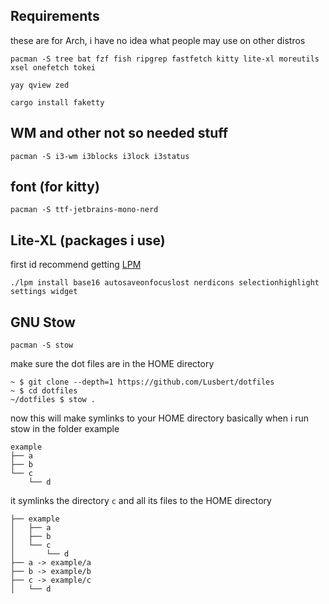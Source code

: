 ## Requirements
these are for Arch, i have no idea what people may use on other distros
```
pacman -S tree bat fzf fish ripgrep fastfetch kitty lite-xl moreutils xsel onefetch tokei
```
```
yay qview zed
```
```
cargo install faketty
```
## WM and other not so needed stuff

```
pacman -S i3-wm i3blocks i3lock i3status 
```

## font (for kitty)

```
pacman -S ttf-jetbrains-mono-nerd
```

## Lite-XL (packages i use)
first id recommend getting [LPM](https://github.com/adamharrison/lite-xl-plugin-manager)
```
./lpm install base16 autosaveonfocuslost nerdicons selectionhighlight settings widget
```

## GNU Stow
```
pacman -S stow
```
make sure the dot files are in the HOME directory
```
~ $ git clone --depth=1 https://github.com/Lusbert/dotfiles
~ $ cd dotfiles
~/dotfiles $ stow .
```
now this will make symlinks to your HOME directory
basically
when i run stow in the folder example
```
example
├── a
├── b
└── c
    └── d
```
it symlinks the directory `c` and all its files to the HOME directory
```
├── example
│   ├── a
│   ├── b
│   └── c
│       └── d
├── a -> example/a
├── b -> example/b
├── c -> example/c
│   └── d
```

